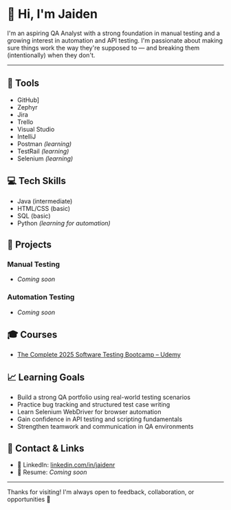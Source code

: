 # 👋 Hi, I'm Jaiden

I'm an aspiring QA Analyst with a strong foundation in manual testing and a growing interest in automation and API testing. I'm passionate about making sure things work the way they're supposed to — and breaking them (intentionally) when they don't.

---

## 🧪 Tools
- GitHub]
- Zephyr
- Jira
- Trello
- Visual Studio
- IntelliJ
- Postman *(learning)*
- TestRail *(learning)*
- Selenium *(learning)*


## 💻 Tech Skills
- Java (intermediate)
- HTML/CSS (basic)
- SQL (basic)
- Python *(learning for automation)*

## 📂 Projects

###  Manual Testing
-  *Coming soon*

###  Automation Testing
-  *Coming soon*


## 🎓 Courses

- [The Complete 2025 Software Testing Bootcamp – Udemy](https://www.udemy.com/share/101r4S3@95VY2qZrjnN5DGqRIZE2IdZ_bZ-0Mw0OKSdXH__8ce5blY-MKeH9eXL85nxb1mNw/)


## 📈 Learning Goals
- Build a strong QA portfolio using real-world testing scenarios  
- Practice bug tracking and structured test case writing  
- Learn Selenium WebDriver for browser automation  
- Gain confidence in API testing and scripting fundamentals  
- Strengthen teamwork and communication in QA environments



## 📄 Contact & Links
- 💼 LinkedIn: [linkedin.com/in/jaidenr](https://www.linkedin.com/in/jaidenr/)
- 📄 Resume: *Coming soon*

---

Thanks for visiting! I'm always open to feedback, collaboration, or opportunities 🙌
